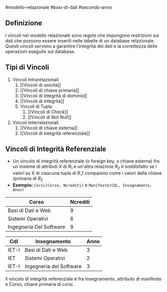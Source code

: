 #modello-relazionale #basi-di-dati #secondo-anno 

## Definizione

I vincoli nel modello relazionale sono regole che impongono restrizioni sui dati che possono essere inseriti nelle tabelle di un database relazionale. Questi vincoli servono a garantire l'integrità dei dati e la correttezza delle operazioni eseguite sul database.

## Tipi di Vincoli

1. Vincoli Intrarelazionali
	1. [[Vincoli di unicità]]
	2. [[Vincoli di chiave primaria]]
	3. [[Vincoli di integrità di dominio]]
	4. [[Vincoli di integrità]]
	5. Vincoli di Tupla
		1. [[Vincoli di Check]]
		2. [[Vincoli di Not Null]]
2. Vincoli Interrelazionali
	1. [[Vincoli di chiave esterna]]
	2. [[Vincoli di integrità referenziale]]

## Vincoli di Integrità Referenziale

- Un vincolo di integrità referenziale (o foreign key, o chiave esterna) fra un insieme di attributi $X$ di $R_1$ e un'altra relazione $R_2$ è soddisfatto se i valori su X di ciascuna tupla di R_1 compaiono come i valori della chiave (primaria di $R_2$
- **Esempio:** `Corsi(Corso, Ncrediti)` e `Manifesto(CdL, Insegnamento, Anno)`

| Corso                   | Ncrediti |
| ----------------------- | -------- |
| Basi di Dati e Web      | 9        |
| Sistemi Operativi       | 6        |
| Ingegneria Del Software | 9        |

| Cdl   | Insegnamento            | Anno |
| ----- | ----------------------- | ---- |
| IET-I | Basi di Dati e Web      | 3    |
| IET   | Sistemi Operativi       | 2    |
| IET-I | Ingegneria del Software | 3    |

Il vincolo di integrità referenziale è fra Insegnamento, attributo di manifesto e Corso, chiave primaria di corsi. 